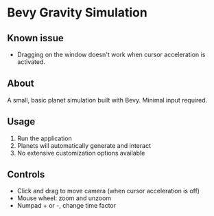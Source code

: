 # Bevy Gravity Simulation

## Known issue
- Dragging on the window doesn't work when cursor acceleration is activated.

## About
A small, basic planet simulation built with Bevy. Minimal input required.

## Usage
1. Run the application
2. Planets will automatically generate and interact
3. No extensive customization options available

## Controls
- Click and drag to move camera (when cursor acceleration is off)
- Mouse wheel: zoom and unzoom
- Numpad + or -, change time factor